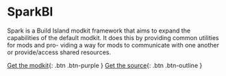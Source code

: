 # SparkBI
Spark is a Build Island modkit framework that aims to expand the capabilities of
the default modkit. It does this by providing common utilities for mods and pro-
viding a way for mods to communicate with one another or provide/access shared
resources.


[Get the modkit](https://just-the-docs.com){: .btn .btn-purple }
[Get the source](https://just-the-docs.com){: .btn .btn-outline }
